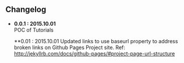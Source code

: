 ## Changelog

- **0.0.1 : 2015.10.01**    
  POC of Tutorials

  **0.01 : 2015.10.01
  Updated links to use baseurl property to address broken links on Github Pages Project site.
  Ref: http://jekyllrb.com/docs/github-pages/#project-page-url-structure

